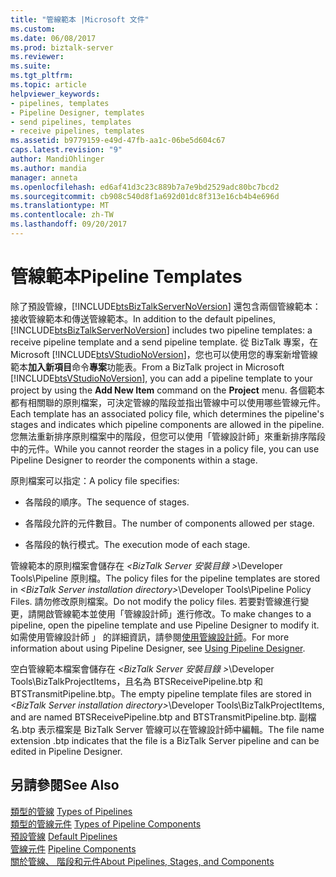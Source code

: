 ```yaml
---
title: "管線範本 |Microsoft 文件"
ms.custom: 
ms.date: 06/08/2017
ms.prod: biztalk-server
ms.reviewer: 
ms.suite: 
ms.tgt_pltfrm: 
ms.topic: article
helpviewer_keywords:
- pipelines, templates
- Pipeline Designer, templates
- send pipelines, templates
- receive pipelines, templates
ms.assetid: b9779159-e49d-47fb-aa1c-06be5d604c67
caps.latest.revision: "9"
author: MandiOhlinger
ms.author: mandia
manager: anneta
ms.openlocfilehash: ed6af41d3c23c889b7a7e9bd2529adc80bc7bcd2
ms.sourcegitcommit: cb908c540d8f1a692d01dc8f313e16cb4b4e696d
ms.translationtype: MT
ms.contentlocale: zh-TW
ms.lasthandoff: 09/20/2017
---
```

# <a name="pipeline-templates"></a><span data-ttu-id="2df54-102">管線範本</span><span class="sxs-lookup"><span data-stu-id="2df54-102">Pipeline Templates</span></span>
<span data-ttu-id="2df54-103">除了預設管線，[!INCLUDE[btsBizTalkServerNoVersion](../includes/btsbiztalkservernoversion-md.md)] 還包含兩個管線範本：接收管線範本和傳送管線範本。</span><span class="sxs-lookup"><span data-stu-id="2df54-103">In addition to the default pipelines, [!INCLUDE[btsBizTalkServerNoVersion](../includes/btsbiztalkservernoversion-md.md)] includes two pipeline templates: a receive pipeline template and a send pipeline template.</span></span> <span data-ttu-id="2df54-104">從 BizTalk 專案，在 Microsoft [!INCLUDE[btsVStudioNoVersion](../includes/btsvstudionoversion-md.md)]，您也可以使用您的專案新增管線範本**加入新項目**命令**專案**功能表。</span><span class="sxs-lookup"><span data-stu-id="2df54-104">From a BizTalk project in Microsoft [!INCLUDE[btsVStudioNoVersion](../includes/btsvstudionoversion-md.md)], you can add a pipeline template to your project by using the **Add New Item** command on the **Project** menu.</span></span> <span data-ttu-id="2df54-105">各個範本都有相關聯的原則檔案，可決定管線的階段並指出管線中可以使用哪些管線元件。</span><span class="sxs-lookup"><span data-stu-id="2df54-105">Each template has an associated policy file, which determines the pipeline's stages and indicates which pipeline components are allowed in the pipeline.</span></span> <span data-ttu-id="2df54-106">您無法重新排序原則檔案中的階段，但您可以使用「管線設計師」來重新排序階段中的元件。</span><span class="sxs-lookup"><span data-stu-id="2df54-106">While you cannot reorder the stages in a policy file, you can use Pipeline Designer to reorder the components within a stage.</span></span>  
  
 <span data-ttu-id="2df54-107">原則檔案可以指定：</span><span class="sxs-lookup"><span data-stu-id="2df54-107">A policy file specifies:</span></span>  
  
-   <span data-ttu-id="2df54-108">各階段的順序。</span><span class="sxs-lookup"><span data-stu-id="2df54-108">The sequence of stages.</span></span>  
  
-   <span data-ttu-id="2df54-109">各階段允許的元件數目。</span><span class="sxs-lookup"><span data-stu-id="2df54-109">The number of components allowed per stage.</span></span>  
  
-   <span data-ttu-id="2df54-110">各階段的執行模式。</span><span class="sxs-lookup"><span data-stu-id="2df54-110">The execution mode of each stage.</span></span>  
  
 <span data-ttu-id="2df54-111">管線範本的原則檔案會儲存在 *\<BizTalk Server 安裝目錄 >*\Developer Tools\Pipeline 原則檔。</span><span class="sxs-lookup"><span data-stu-id="2df54-111">The policy files for the pipeline templates are stored in *\<BizTalk Server installation directory>*\Developer Tools\Pipeline Policy Files.</span></span> <span data-ttu-id="2df54-112">請勿修改原則檔案。</span><span class="sxs-lookup"><span data-stu-id="2df54-112">Do not modify the policy files.</span></span> <span data-ttu-id="2df54-113">若要對管線進行變更，請開啟管線範本並使用「管線設計師」進行修改。</span><span class="sxs-lookup"><span data-stu-id="2df54-113">To make changes to a pipeline, open the pipeline template and use Pipeline Designer to modify it.</span></span> <span data-ttu-id="2df54-114">如需使用管線設計師 」 的詳細資訊，請參閱[使用管線設計師](../core/using-pipeline-designer.md)。</span><span class="sxs-lookup"><span data-stu-id="2df54-114">For more information about using Pipeline Designer, see [Using Pipeline Designer](../core/using-pipeline-designer.md).</span></span>  
  
 <span data-ttu-id="2df54-115">空白管線範本檔案會儲存在 *\<BizTalk Server 安裝目錄 >*\Developer Tools\BizTalkProjectItems，且名為 BTSReceivePipeline.btp 和 BTSTransmitPipeline.btp。</span><span class="sxs-lookup"><span data-stu-id="2df54-115">The empty pipeline template files are stored in *\<BizTalk Server installation directory>*\Developer Tools\BizTalkProjectItems, and are named BTSReceivePipeline.btp and BTSTransmitPipeline.btp.</span></span> <span data-ttu-id="2df54-116">副檔名.btp 表示檔案是 BizTalk Server 管線可以在管線設計師中編輯。</span><span class="sxs-lookup"><span data-stu-id="2df54-116">The file name extension .btp indicates that the file is a BizTalk Server pipeline and can be edited in Pipeline Designer.</span></span>  
  
## <a name="see-also"></a><span data-ttu-id="2df54-117">另請參閱</span><span class="sxs-lookup"><span data-stu-id="2df54-117">See Also</span></span>  
 <span data-ttu-id="2df54-118">[類型的管線](../core/types-of-pipelines.md) </span><span class="sxs-lookup"><span data-stu-id="2df54-118">[Types of Pipelines](../core/types-of-pipelines.md) </span></span>  
 <span data-ttu-id="2df54-119">[類型的管線元件](../core/types-of-pipeline-components.md) </span><span class="sxs-lookup"><span data-stu-id="2df54-119">[Types of Pipeline Components](../core/types-of-pipeline-components.md) </span></span>  
 <span data-ttu-id="2df54-120">[預設管線](../core/default-pipelines.md) </span><span class="sxs-lookup"><span data-stu-id="2df54-120">[Default Pipelines](../core/default-pipelines.md) </span></span>  
 <span data-ttu-id="2df54-121">[管線元件](../core/pipeline-components.md) </span><span class="sxs-lookup"><span data-stu-id="2df54-121">[Pipeline Components](../core/pipeline-components.md) </span></span>  
 [<span data-ttu-id="2df54-122">關於管線、 階段和元件</span><span class="sxs-lookup"><span data-stu-id="2df54-122">About Pipelines, Stages, and Components</span></span>](../core/about-pipelines-stages-and-components.md)